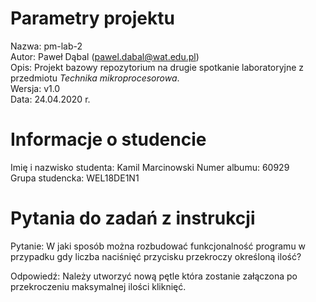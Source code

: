 # Parametry projektu

Nazwa: pm-lab-2  
Autor: Paweł Dąbal (pawel.dabal@wat.edu.pl)  
Opis: Projekt bazowy repozytorium na drugie spotkanie laboratoryjne z przedmiotu _Technika mikroprocesorowa_.  
Wersja: v1.0  
Data: 24.04.2020 r.

# Informacje o studencie

Imię i nazwisko studenta: Kamil Marcinowski 
Numer albumu: 60929  
Grupa studencka: WEL18DE1N1

# Pytania do zadań z instrukcji
Pytanie: W jaki sposób można rozbudować funkcjonalność programu w przypadku gdy liczba naciśnięć przycisku przekroczy określoną ilość?

Odpowiedź: Należy utworzyć nową pętle która zostanie załączona po przekroczeniu maksymalnej ilości kliknięć.

